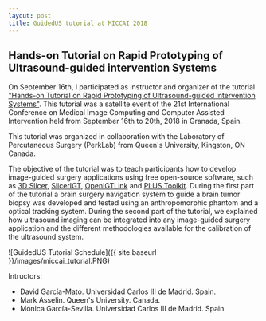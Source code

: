 ```yaml
---
layout: post
title: GuidedUS tutorial at MICCAI 2018 
---
```

## Hands-on Tutorial on Rapid Prototyping of Ultrasound-guided intervention Systems

On September 16th, I participated as instructor and organizer of the tutorial ["Hands-on Tutorial on Rapid Prototyping of Ultrasound-guided intervention Systems"](http://www.slicerigt.org/wp/miccai-2018-tutorial/). This tutorial was a satellite event of the 21st International Conference on Medical Image Computing and Computer Assisted Intervention held from September 16th to 20th, 2018 in Granada, Spain.

This tutorial was organized in collaboration with the Laboratory of Percutaneous Surgery (PerkLab) from Queen's University, Kingston, ON Canada.

The objective of the tutorial was to teach participants how to develop image-guided surgery applications using free open-source software, such as [3D Slicer](https://www.slicer.org/), [SlicerIGT](http://www.slicerigt.org/wp/), [OpenIGTLink](http://openigtlink.org/) and [PLUS Toolkit](https://plustoolkit.github.io/). During the first part of the tutorial a brain surgery navigation system to guide a brain tumor biopsy was developed and tested using an anthropomorphic phantom and a optical tracking system. During the second part of the tutorial, we explained how ultrasound imaging can be integrated into any image-guided surgery application and the different methodologies available for the calibration of the ultrasound system.

![GuidedUS Tutorial Schedule]({{ site.baseurl }}/images/miccai_tutorial.PNG)

Intructors: 

- David García-Mato. Universidad Carlos III de Madrid. Spain.
- Mark Asselin. Queen's University. Canada.
- Mónica García-Sevilla. Universidad Carlos III de Madrid. Spain.
